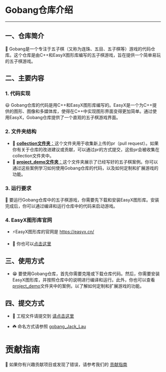 # Gobang仓库介绍  

***
  
## 一、仓库简介  
  
📢 Gobang是一个专注于五子棋（又称为连珠、五目、五子棋等）游戏的代码仓库。这个仓库是由C++和EasyX图形库编写的五子棋游戏，旨在提供一个简单易玩的五子棋游戏。  
  

## 二、主要内容  
  
### 1. 代码实现  
  
😃 Gobang仓库的代码是用C++和EasyX图形库编写的。EasyX是一个为C++提供的图形、图像和多媒体库，使得在C++中实现图形界面变得更加简单。通过使用EasyX，Gobang仓库提供了一个直观的五子棋游戏界面。  
  
### 2. 文件夹结构  
  
* 📂 [**collection文件夹**：](./collection/README.md)这个文件夹用于收集新上传的pr（pull request）。如果你有关于仓库的改进建议或贡献，可以通过pr的方式提交，这些pr会被收集在collection文件夹中。  
* 📂 [**project_demo文件夹**：](./project_demo/README.md)这个文件夹展示了已经写好的五子棋案例。你可以通过这些案例学习如何使用Gobang仓库的代码，以及如何定制和扩展游戏的功能。  
  
### 3. 运行要求  
  
💾 要运行Gobang仓库中的五子棋游戏，你需要先下载和安装EasyX图形库。安装完成后，你可以通过编译和运行仓库中的代码来启动游戏。  
  
### 4. EasyX图形库官网  
  
- ⚡EasyX图形库的官网是 https://easyx.cn/

- 🚀 你也可以[点击这里](https://easyx.cn/)

## 三、使用方式  
  
- 😁 要使用Gobang仓库，首先你需要克隆或下载仓库代码。然后，你需要安装EasyX图形库，并按照仓库中的说明进行编译和运行。此外，你也可以查看[project_demo](./project_demo/Readme.md)文件夹中的案例，以了解如何定制和扩展游戏的功能。  

## 四、提交方式

- 🌟 工程文件请提交到 [请点击这里](./collection/README.md)

- ☘️ 命名方式请参照 [gobang_Jack_Lau](./project_demo/gobang_Jack_Lau)
  
  
# 贡献指南

📖 如果你有兴趣贡献项目或发现了错误，请参考我们的 [贡献指南](./CONTRIBUTING.md)